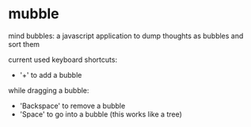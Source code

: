 # mubble

mind bubbles: a javascript application to dump thoughts as bubbles and sort them

current used keyboard shortcuts:

+ '+' to add a bubble

while dragging a bubble:
+ 'Backspace' to remove a bubble
+ 'Space' to go into a bubble (this works like a tree)
